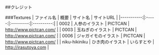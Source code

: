 ##クレジット

###Textures
| ファイル名 | 概要 | サイト名 | サイトURL |
|-----------:|:-----:|:---------:|:----------:|
| 0002       | 人参のイラスト | PICTCAN | http://www.pictcan.com/ |
| 0003       | 玉ねぎのイラスト | PICTCAN | http://www.pictcan.com/ |
| 0006       | ジャガイモのイラスト | PICTCAN | http://www.pictcan.com/ |
| niku-hikiniku | ひき肉のイラスト | いらすとや | http://irasutoya.com |
